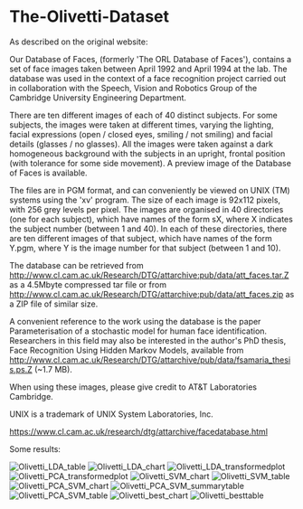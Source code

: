 # The-Olivetti-Dataset

As described on the original website:


Our Database of Faces, (formerly 'The ORL Database of Faces'), contains a set of face images taken between April 1992 and April 1994 at the lab. The database was used in the context of a face recognition project carried out in collaboration with the Speech, Vision and Robotics Group of the Cambridge University Engineering Department.

There are ten different images of each of 40 distinct subjects. For some subjects, the images were taken at different times, varying the lighting, facial expressions (open / closed eyes, smiling / not smiling) and facial details (glasses / no glasses). All the images were taken against a dark homogeneous background with the subjects in an upright, frontal position (with tolerance for some side movement). A preview image of the Database of Faces is available.

The files are in PGM format, and can conveniently be viewed on UNIX (TM) systems using the 'xv' program. The size of each image is 92x112 pixels, with 256 grey levels per pixel. The images are organised in 40 directories (one for each subject), which have names of the form sX, where X indicates the subject number (between 1 and 40). In each of these directories, there are ten different images of that subject, which have names of the form Y.pgm, where Y is the image number for that subject (between 1 and 10).

The database can be retrieved from http://www.cl.cam.ac.uk/Research/DTG/attarchive:pub/data/att_faces.tar.Z as a 4.5Mbyte compressed tar file or from http://www.cl.cam.ac.uk/Research/DTG/attarchive:pub/data/att_faces.zip as a ZIP file of similar size.

A convenient reference to the work using the database is the paper Parameterisation of a stochastic model for human face identification. Researchers in this field may also be interested in the author's PhD thesis, Face Recognition Using Hidden Markov Models, available from http://www.cl.cam.ac.uk/Research/DTG/attarchive/pub/data/fsamaria_thesis.ps.Z (~1.7 MB).

When using these images, please give credit to AT&T Laboratories Cambridge.

UNIX is a trademark of UNIX System Laboratories, Inc.

https://www.cl.cam.ac.uk/research/dtg/attarchive/facedatabase.html



Some results:

![Olivetti_LDA_table](https://user-images.githubusercontent.com/44237325/72207532-23a09580-34ab-11ea-8334-430ffe7b6460.PNG)
![Olivetti_LDA_chart](https://user-images.githubusercontent.com/44237325/72207529-226f6880-34ab-11ea-8143-77ce5c1e8573.PNG)
![Olivetti_LDA_transformedplot](https://user-images.githubusercontent.com/44237325/72207534-23a09580-34ab-11ea-9c6d-e500ec2b37b1.PNG)
![Olivetti_PCA_transformedplot](https://user-images.githubusercontent.com/44237325/72207523-213e3b80-34ab-11ea-84b1-62541430750d.PNG)
![Olivetti_SVM_chart](https://user-images.githubusercontent.com/44237325/72207528-226f6880-34ab-11ea-8854-82e09b6c5f94.PNG)
![Olivetti_SVM_table](https://user-images.githubusercontent.com/44237325/72207531-2307ff00-34ab-11ea-9da4-8d66f4dc5d13.PNG)
![Olivetti_PCA_SVM_chart](https://user-images.githubusercontent.com/44237325/72207526-21d6d200-34ab-11ea-8dd5-1e14dacb3faf.PNG)
![Olivetti_PCA_SVM_summarytable](https://user-images.githubusercontent.com/44237325/72207527-226f6880-34ab-11ea-9b7b-993c1fe4c75c.PNG)
![Olivetti_PCA_SVM_table](https://user-images.githubusercontent.com/44237325/72207530-2307ff00-34ab-11ea-80c7-177e2fb71bca.PNG)
![Olivetti_best_chart](https://user-images.githubusercontent.com/44237325/72207524-21d6d200-34ab-11ea-87a4-3453cd44babb.PNG)
![Olivetti_besttable](https://user-images.githubusercontent.com/44237325/72207525-21d6d200-34ab-11ea-9599-5f7664b1eb12.PNG)
